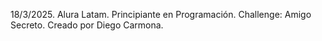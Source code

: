 18/3/2025.
Alura Latam.
Principiante en Programación.
Challenge: Amigo Secreto.
Creado por Diego Carmona.
